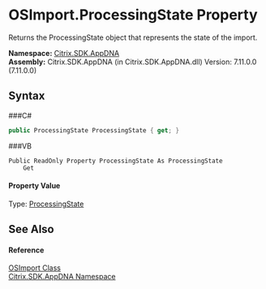 # OSImport.ProcessingState Property 
 

Returns the ProcessingState object that represents the state of the import.

**Namespace:**&nbsp;<a href="N_Citrix_SDK_AppDNA">Citrix.SDK.AppDNA</a><br />**Assembly:**&nbsp;Citrix.SDK.AppDNA (in Citrix.SDK.AppDNA.dll) Version: 7.11.0.0 (7.11.0.0)

## Syntax

###C#
```csharp
public ProcessingState ProcessingState { get; }
```

###VB
```vbnet
Public ReadOnly Property ProcessingState As ProcessingState
	Get
```


#### Property Value
Type: <a href="T_Citrix_SDK_AppDNA_ProcessingState">ProcessingState</a>

## See Also


#### Reference
<a href="T_Citrix_SDK_AppDNA_OSImport">OSImport Class</a><br /><a href="N_Citrix_SDK_AppDNA">Citrix.SDK.AppDNA Namespace</a><br />